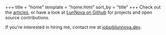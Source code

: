 +++
title = "home"
template = "home.html"
sort_by = "title"
+++
Check out the [articles](./articles/), or have a look at [LunNova on Github](https://github.com/LunNova) for projects and open source contributions.

If you're interested in hiring me, contact me at [jobs@lunnova.dev](mailto:jobs@lunnova.dev).